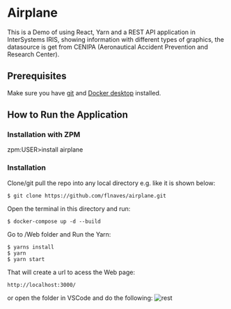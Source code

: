 # Airplane
This is a Demo of using React, Yarn and a REST API application in InterSystems IRIS, showing information with different types of graphics, the datasource is get from CENIPA (Aeronautical Accident Prevention and Research Center).

## Prerequisites
Make sure you have [git](https://git-scm.com/book/en/v2/Getting-Started-Installing-Git) and [Docker desktop](https://www.docker.com/products/docker-desktop) installed.

## How to Run the Application

### Installation with ZPM

zpm:USER>install airplane

### Installation

Clone/git pull the repo into any local directory e.g. like it is shown below:

```
$ git clone https://github.com/flnaves/airplane.git
```

Open the terminal in this directory and run:

```
$ docker-compose up -d --build
```

Go to /Web folder and Run the Yarn:

```
$ yarns install
$ yarn
$ yarn start
```

That will create a url to acess the Web page:

```
http://localhost:3000/
```

or open the folder in VSCode and do the following:
![rest](https://user-images.githubusercontent.com/2781759/78183327-63569800-7470-11ea-8561-c3b547ce9001.gif)

